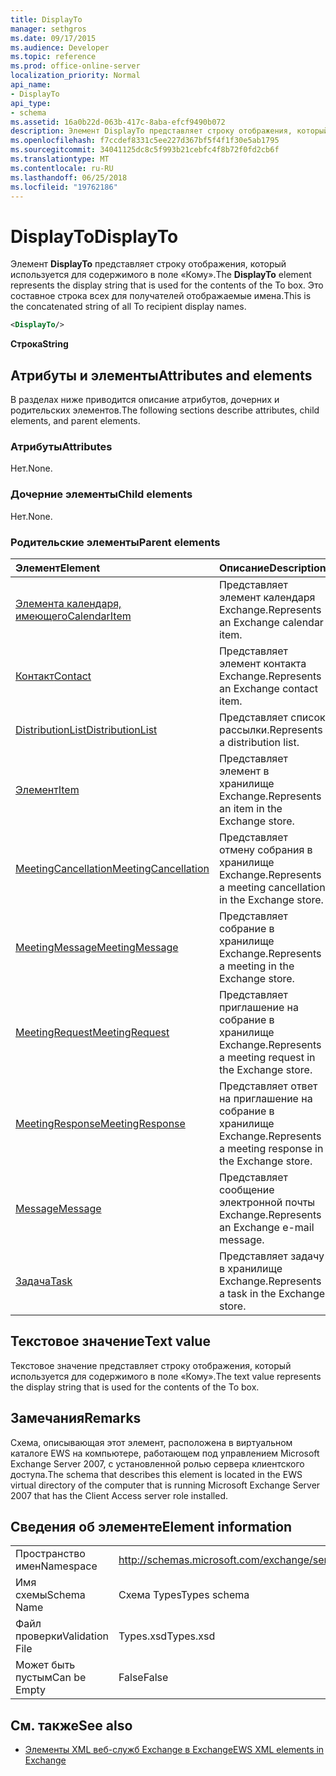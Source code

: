 ```yaml
---
title: DisplayTo
manager: sethgros
ms.date: 09/17/2015
ms.audience: Developer
ms.topic: reference
ms.prod: office-online-server
localization_priority: Normal
api_name:
- DisplayTo
api_type:
- schema
ms.assetid: 16a0b22d-063b-417c-8aba-efcf9490b072
description: Элемент DisplayTo представляет строку отображения, который используется для содержимого в поле «Кому». Это составное строка всех для получателей отображаемые имена.
ms.openlocfilehash: f7ccdef8331c5ee227d367bf5f4f1f30e5ab1795
ms.sourcegitcommit: 34041125dc8c5f993b21cebfc4f8b72f0fd2cb6f
ms.translationtype: MT
ms.contentlocale: ru-RU
ms.lasthandoff: 06/25/2018
ms.locfileid: "19762186"
---
```

# <a name="displayto"></a><span data-ttu-id="7ef95-104">DisplayTo</span><span class="sxs-lookup"><span data-stu-id="7ef95-104">DisplayTo</span></span>

<span data-ttu-id="7ef95-105">Элемент **DisplayTo** представляет строку отображения, который используется для содержимого в поле «Кому».</span><span class="sxs-lookup"><span data-stu-id="7ef95-105">The **DisplayTo** element represents the display string that is used for the contents of the To box.</span></span> <span data-ttu-id="7ef95-106">Это составное строка всех для получателей отображаемые имена.</span><span class="sxs-lookup"><span data-stu-id="7ef95-106">This is the concatenated string of all To recipient display names.</span></span> 
  
```xml
<DisplayTo/>
```

 <span data-ttu-id="7ef95-107">**Строка**</span><span class="sxs-lookup"><span data-stu-id="7ef95-107">**String**</span></span>
## <a name="attributes-and-elements"></a><span data-ttu-id="7ef95-108">Атрибуты и элементы</span><span class="sxs-lookup"><span data-stu-id="7ef95-108">Attributes and elements</span></span>

<span data-ttu-id="7ef95-109">В разделах ниже приводится описание атрибутов, дочерних и родительских элементов.</span><span class="sxs-lookup"><span data-stu-id="7ef95-109">The following sections describe attributes, child elements, and parent elements.</span></span>
  
### <a name="attributes"></a><span data-ttu-id="7ef95-110">Атрибуты</span><span class="sxs-lookup"><span data-stu-id="7ef95-110">Attributes</span></span>

<span data-ttu-id="7ef95-111">Нет.</span><span class="sxs-lookup"><span data-stu-id="7ef95-111">None.</span></span>
  
### <a name="child-elements"></a><span data-ttu-id="7ef95-112">Дочерние элементы</span><span class="sxs-lookup"><span data-stu-id="7ef95-112">Child elements</span></span>

<span data-ttu-id="7ef95-113">Нет.</span><span class="sxs-lookup"><span data-stu-id="7ef95-113">None.</span></span>
  
### <a name="parent-elements"></a><span data-ttu-id="7ef95-114">Родительские элементы</span><span class="sxs-lookup"><span data-stu-id="7ef95-114">Parent elements</span></span>

|<span data-ttu-id="7ef95-115">**Элемент**</span><span class="sxs-lookup"><span data-stu-id="7ef95-115">**Element**</span></span>|<span data-ttu-id="7ef95-116">**Описание**</span><span class="sxs-lookup"><span data-stu-id="7ef95-116">**Description**</span></span>|
|:-----|:-----|
|[<span data-ttu-id="7ef95-117">Элемента календаря, имеющего</span><span class="sxs-lookup"><span data-stu-id="7ef95-117">CalendarItem</span></span>](calendaritem.md) <br/> |<span data-ttu-id="7ef95-118">Представляет элемент календаря Exchange.</span><span class="sxs-lookup"><span data-stu-id="7ef95-118">Represents an Exchange calendar item.</span></span>  <br/> |
|[<span data-ttu-id="7ef95-119">Контакт</span><span class="sxs-lookup"><span data-stu-id="7ef95-119">Contact</span></span>](contact.md) <br/> |<span data-ttu-id="7ef95-120">Представляет элемент контакта Exchange.</span><span class="sxs-lookup"><span data-stu-id="7ef95-120">Represents an Exchange contact item.</span></span>  <br/> |
|[<span data-ttu-id="7ef95-121">DistributionList</span><span class="sxs-lookup"><span data-stu-id="7ef95-121">DistributionList</span></span>](distributionlist.md) <br/> |<span data-ttu-id="7ef95-122">Представляет список рассылки.</span><span class="sxs-lookup"><span data-stu-id="7ef95-122">Represents a distribution list.</span></span>  <br/> |
|[<span data-ttu-id="7ef95-123">Элемент</span><span class="sxs-lookup"><span data-stu-id="7ef95-123">Item</span></span>](item.md) <br/> |<span data-ttu-id="7ef95-124">Представляет элемент в хранилище Exchange.</span><span class="sxs-lookup"><span data-stu-id="7ef95-124">Represents an item in the Exchange store.</span></span>  <br/> |
|[<span data-ttu-id="7ef95-125">MeetingCancellation</span><span class="sxs-lookup"><span data-stu-id="7ef95-125">MeetingCancellation</span></span>](meetingcancellation.md) <br/> |<span data-ttu-id="7ef95-126">Представляет отмену собрания в хранилище Exchange.</span><span class="sxs-lookup"><span data-stu-id="7ef95-126">Represents a meeting cancellation in the Exchange store.</span></span>  <br/> |
|[<span data-ttu-id="7ef95-127">MeetingMessage</span><span class="sxs-lookup"><span data-stu-id="7ef95-127">MeetingMessage</span></span>](meetingmessage.md) <br/> |<span data-ttu-id="7ef95-128">Представляет собрание в хранилище Exchange.</span><span class="sxs-lookup"><span data-stu-id="7ef95-128">Represents a meeting in the Exchange store.</span></span>  <br/> |
|[<span data-ttu-id="7ef95-129">MeetingRequest</span><span class="sxs-lookup"><span data-stu-id="7ef95-129">MeetingRequest</span></span>](meetingrequest.md) <br/> |<span data-ttu-id="7ef95-130">Представляет приглашение на собрание в хранилище Exchange.</span><span class="sxs-lookup"><span data-stu-id="7ef95-130">Represents a meeting request in the Exchange store.</span></span>  <br/> |
|[<span data-ttu-id="7ef95-131">MeetingResponse</span><span class="sxs-lookup"><span data-stu-id="7ef95-131">MeetingResponse</span></span>](meetingresponse.md) <br/> |<span data-ttu-id="7ef95-132">Представляет ответ на приглашение на собрание в хранилище Exchange.</span><span class="sxs-lookup"><span data-stu-id="7ef95-132">Represents a meeting response in the Exchange store.</span></span>  <br/> |
|[<span data-ttu-id="7ef95-133">Message</span><span class="sxs-lookup"><span data-stu-id="7ef95-133">Message</span></span>](message-ex15websvcsotherref.md) <br/> |<span data-ttu-id="7ef95-134">Представляет сообщение электронной почты Exchange.</span><span class="sxs-lookup"><span data-stu-id="7ef95-134">Represents an Exchange e-mail message.</span></span>  <br/> |
|[<span data-ttu-id="7ef95-135">Задача</span><span class="sxs-lookup"><span data-stu-id="7ef95-135">Task</span></span>](task.md) <br/> |<span data-ttu-id="7ef95-136">Представляет задачу в хранилище Exchange.</span><span class="sxs-lookup"><span data-stu-id="7ef95-136">Represents a task in the Exchange store.</span></span>  <br/> |
   
## <a name="text-value"></a><span data-ttu-id="7ef95-137">Текстовое значение</span><span class="sxs-lookup"><span data-stu-id="7ef95-137">Text value</span></span>

<span data-ttu-id="7ef95-138">Текстовое значение представляет строку отображения, который используется для содержимого в поле «Кому».</span><span class="sxs-lookup"><span data-stu-id="7ef95-138">The text value represents the display string that is used for the contents of the To box.</span></span>
  
## <a name="remarks"></a><span data-ttu-id="7ef95-139">Замечания</span><span class="sxs-lookup"><span data-stu-id="7ef95-139">Remarks</span></span>

<span data-ttu-id="7ef95-140">Схема, описывающая этот элемент, расположена в виртуальном каталоге EWS на компьютере, работающем под управлением Microsoft Exchange Server 2007, с установленной ролью сервера клиентского доступа.</span><span class="sxs-lookup"><span data-stu-id="7ef95-140">The schema that describes this element is located in the EWS virtual directory of the computer that is running Microsoft Exchange Server 2007 that has the Client Access server role installed.</span></span>
  
## <a name="element-information"></a><span data-ttu-id="7ef95-141">Сведения об элементе</span><span class="sxs-lookup"><span data-stu-id="7ef95-141">Element information</span></span>

|||
|:-----|:-----|
|<span data-ttu-id="7ef95-142">Пространство имен</span><span class="sxs-lookup"><span data-stu-id="7ef95-142">Namespace</span></span>  <br/> |http://schemas.microsoft.com/exchange/services/2006/types  <br/> |
|<span data-ttu-id="7ef95-143">Имя схемы</span><span class="sxs-lookup"><span data-stu-id="7ef95-143">Schema Name</span></span>  <br/> |<span data-ttu-id="7ef95-144">Схема Types</span><span class="sxs-lookup"><span data-stu-id="7ef95-144">Types schema</span></span>  <br/> |
|<span data-ttu-id="7ef95-145">Файл проверки</span><span class="sxs-lookup"><span data-stu-id="7ef95-145">Validation File</span></span>  <br/> |<span data-ttu-id="7ef95-146">Types.xsd</span><span class="sxs-lookup"><span data-stu-id="7ef95-146">Types.xsd</span></span>  <br/> |
|<span data-ttu-id="7ef95-147">Может быть пустым</span><span class="sxs-lookup"><span data-stu-id="7ef95-147">Can be Empty</span></span>  <br/> |<span data-ttu-id="7ef95-148">False</span><span class="sxs-lookup"><span data-stu-id="7ef95-148">False</span></span>  <br/> |
   
## <a name="see-also"></a><span data-ttu-id="7ef95-149">См. также</span><span class="sxs-lookup"><span data-stu-id="7ef95-149">See also</span></span>

- [<span data-ttu-id="7ef95-150">Элементы XML веб-служб Exchange в Exchange</span><span class="sxs-lookup"><span data-stu-id="7ef95-150">EWS XML elements in Exchange</span></span>](ews-xml-elements-in-exchange.md)

